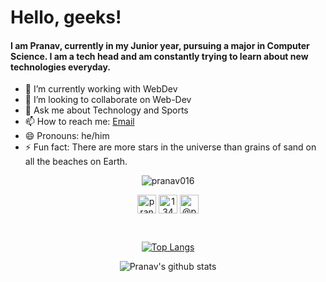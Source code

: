 # Hello, geeks!
#### I am Pranav, currently in my Junior year, pursuing a major in Computer Science. I am a tech head and am constantly trying to learn about new technologies everyday.


- 🌱 I’m currently working with WebDev
- 👯 I’m looking to collaborate on Web-Dev
- 💬 Ask me about Technology and Sports
- 📫 How to reach me: [Email](pranavmendi@gmail.com)
- 😄 Pronouns: he/him
- ⚡ Fun fact: There are more stars in the universe than grains of sand on all the beaches on Earth.

<p align="center"> <img src="https://komarev.com/ghpvc/?username=pranav016" alt="pranav016" /> </p>
<p align="center">
<a href="https://linkedin.com/in/pranav-mendiratta-89713a173" target="blank"><img align="center" src="https://cdn.jsdelivr.net/npm/simple-icons@3.0.1/icons/linkedin.svg" alt="pranav-mendiratta-89713a173" height="30" width="30" /></a>
<a href="https://stackoverflow.com/users/13422979/pranav-m7" target="blank"><img align="center" src="https://cdn.jsdelivr.net/npm/simple-icons@3.0.1/icons/stackoverflow.svg" alt="13422979/pranav-m7" height="30" width="30" /></a>
<a href="https://medium.com/@pranav016" target="blank"><img align="center" src="https://cdn.jsdelivr.net/npm/simple-icons@3.0.1/icons/medium.svg" alt="@pranav016" height="30" width="30" /></a>
</p>
</br>

<div align="center">

[![Top Langs](https://github-readme-stats-eta-seven.vercel.app/api/top-langs/?username=Pranav016&layout=compact)](https://github.com/Pranav016/Pranav016.git)
</br>


![Pranav's github stats](https://github-readme-stats-eta-seven.vercel.app/api?username=Pranav016&show_icons=true)
<div>
